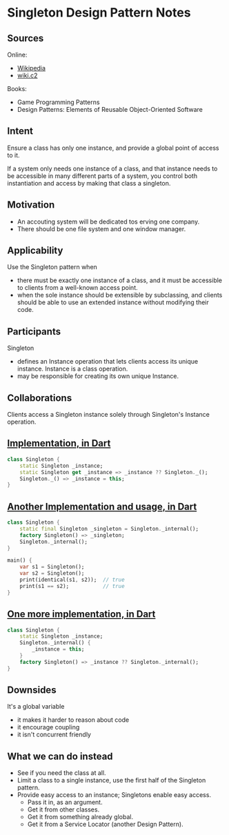 # Singleton Design Pattern Notes

## Sources
Online:
- [Wikipedia](https://en.wikipedia.org/wiki/Singleton_pattern)
- [wiki.c2](http://wiki.c2.com/?SingletonPattern)

Books:
- Game Programming Patterns
- Design Patterns: Elements of Reusable Object-Oriented Software

## Intent
Ensure a class has only one instance, and provide a global point of access to it.

If a system only needs one instance of a class, and that instance needs to be accessible in many different parts of a system, you control both instantiation and access by making that class a singleton.


## Motivation
- An accouting system will be dedicated tos erving one company.
- There should be one file system and one window manager.

## Applicability
Use the Singleton pattern when
- there must be exactly one instance of a class, and it must be accessible to clients from a well-known access point.
- when the sole instance should be extensible by subclassing, and clients should be able to use an extended instance without modifying their code.

## Participants
Singleton
- defines an Instance operation that lets clients access its unique instance. Instance is a class operation.
- may be responsible for creating its own unique Instance.

## Collaborations
Clients access a Singleton instance solely through Singleton's Instance operation.

## [Implementation, in Dart](https://en.wikipedia.org/wiki/Singleton_pattern#Dart_implementation)
```dart
class Singleton {
	static Singleton _instance;
	static Singleton get _instance => _instance ?? Singleton._();
	Singleton._() => _instance = this;
}
```

## [Another Implementation and usage, in Dart](https://stackoverflow.com/a/12649574/13504709)
```dart
class Singleton {
	static final Singleton _singleton = Singleton._internal();
	factory Singleton() => _singleton;
	Singleton._internal();
}

main() {
	var s1 = Singleton();
	var s2 = Singleton();
	print(identical(s1, s2));  // true
	print(s1 == s2);           // true
}
```

## [One more implementation, in Dart](https://dart.academy/creational-design-patterns-for-dart-and-flutter-singleton/)
```dart
class Singleton {
	static Singleton _instance;
	Singleton._internal() {
		_instance = this;
	}
	factory Singleton() => _instance ?? Singleton._internal();
}
```
## Downsides
It's a global variable
- it makes it harder to reason about code
- it encourage coupling
- it isn't concurrent friendly 

## What we can do instead
- See if you need the class at all.
- Limit a  class to a single instance, use the first half of the Singleton pattern.
- Provide easy access to an instance; Singletons enable easy access.
  - Pass it in, as an argument.
  - Get it from other classes.
  - Get it from something already global.
  - Get it from a Service Locator (another Design Pattern).

